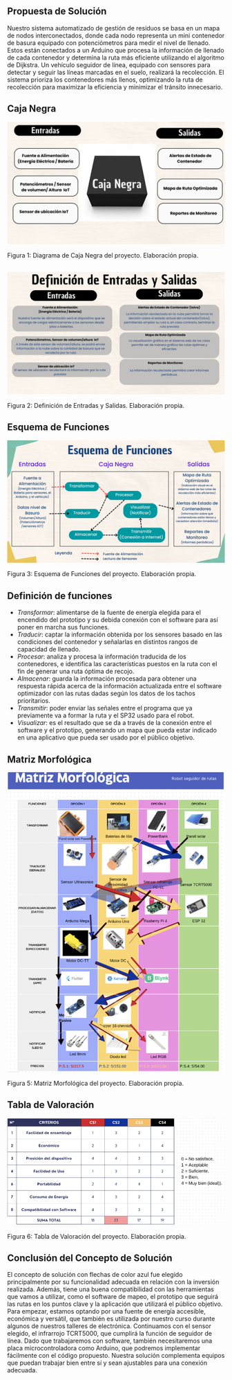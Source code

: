 
## Propuesta de Solución

Nuestro sistema automatizado de gestión de residuos se basa en un mapa de nodos interconectados, donde cada nodo representa un mini contenedor de basura equipado con potenciómetros para medir el nivel de llenado. Estos están conectados a un Arduino que procesa la información de llenado de cada contenedor y determina la ruta más eficiente utilizando el algoritmo de Dijkstra. Un vehículo seguidor de línea, equipado con sensores para detectar y seguir las líneas marcadas en el suelo, realizará la recolección. El sistema prioriza los contenedores más llenos, optimizando la ruta de recolección para maximizar la eficiencia y minimizar el tránsito innecesario.

## Caja Negra

<p align="center"><img src ="https://github.com/ArnySalazar/FdD/blob/main/FdD2024-1/Imagenes/I_E_4/caja_negra.jpg" width="720px"></p>

Figura 1: Diagrama de Caja Negra del proyecto. Elaboración propia.

##
<p align="center"><img src ="https://github.com/ArnySalazar/FdD/blob/main/FdD2024-1/Imagenes/I_E_4/definicion_entrada_salida.jpg" width="720px"></p>

Figura 2: Definición de Entradas y Salidas. Elaboración propia.

## Esquema de Funciones

<p align="center"><img src ="https://github.com/ArnySalazar/FdD/blob/main/FdD2024-1/Imagenes/I_E_4/esquema_funciones.jpg" width="720px"></p>
Figura 3: Esquema de Funciones del proyecto. Elaboración propia.

## Definición de funciones

+ *Transformar*: alimentarse de la fuente de energía elegida para el encendido del prototipo y su debida conexión con el software para así poner en marcha sus funciones.
+ *Traducir*: captar la información obtenida por los sensores basado en las condiciones del contenedor y señalarlas en distintos rangos de capacidad de llenado.
+ *Procesar*: analiza y procesa la información traducida de los contenedores, e identifica las características puestos en la ruta con el fin de generar una ruta óptima de recojo.
+ *Almacenar*: guarda la información procesada para obtener una respuesta rápida acerca de la información actualizada entre el software optimizador con las rutas dadas según los datos de los tachos prioritarios.
+ *Transmitir*: poder enviar las señales entre el programa que ya previamente va a formar la ruta y el SP32 usado para el robot.
+ *Visualizar*: es el resultado que se da a través de la conexión entre el software y el prototipo, generando un mapa que pueda estar indicado en una aplicativo que pueda ser usado por el público objetivo.

## Matriz Morfológica

![](https://github.com/ArnySalazar/FdD/blob/main/FdD2024-1/Imagenes/I_E_4/Matriz_Morfologica.png)

Figura 5: Matriz Morfológica del proyecto. Elaboración propia.

## Tabla de Valoración

![](https://github.com/ArnySalazar/FdD/blob/main/FdD2024-1/Imagenes/I_E_4/Tabla_valoracion.png)

Figura 6: Tabla de Valoración del proyecto. Elaboración propia.

## Conclusión del Concepto de Solución

El concepto de solución con flechas de color azul fue elegido principalmente por su funcionalidad adecuada en relación con la inversión realizada. Además, tiene una buena compatibilidad con las herramientas que vamos a utilizar, como el software de mapeo, el prototipo que seguirá las rutas en los puntos clave y la aplicación que utilizará el público objetivo. Para empezar, estamos optando por una fuente de energía accesible, económica y versátil, que también es utilizada por nuestro curso durante algunos de nuestros talleres de electrónica. Continuamos con el sensor elegido, el infrarrojo TCRT5000, que cumplirá la función de seguidor de línea. Dado que trabajaremos con software, también necesitaremos una placa microcontroladora como Arduino, que podremos implementar fácilmente con el código propuesto. Nuestra solución complementa equipos que puedan trabajar bien entre sí y sean ajustables para una conexión adecuada.
